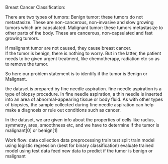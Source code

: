 Breast Cancer Classification:

There are two types of tumors: 
Benign tumor: these tumors do not metastasize. These are non-cancerous, non-invasive and slow growing tumors which are capsulated.
Malignant tumor: these tumors metastasize to other parts of the body. These are cancerous, non-capsulated and fast growing tumors.

if malignant tumor are not caused, they cause breast cancer.  
If the tumor is benign, there is nothing to worry. But in the latter, the patient needs to be given urgent treatment, like chemotherapy, radiation etc so as to remove the tumor.

So here our problem statement is to identify if the tumor is Benign or Malignant.

the dataset is prepared by fine needle aspiration.
fine needle aspiration is a type of biopsy procedure. In fine needle aspiration, a thin needle is inserted into an area of abnormal-appearing tissue or body fluid. As with other types of biopsies, the sample collected during fine needle aspiration can help make a diagnosis or rule out conditions such as cancer.

In the dataset, we are given info about the properties of cells like radius, symmetry, area, smoothness etc, and we have to determine if the tumor is malignant[0] or benign[1]

Work flow:
data collection
data preprocessing
train test split
train model using logistic regression (best for binary classification)
evaluate trained model using test data
feed new data to predict if the tumor is benign or malignant
